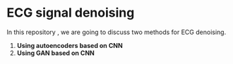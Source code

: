 # ECG signal denoising

In this repository , we are going to discuss two methods for ECG denoising.

1. **Using autoencoders based on CNN**
2. **Using GAN based on CNN**
